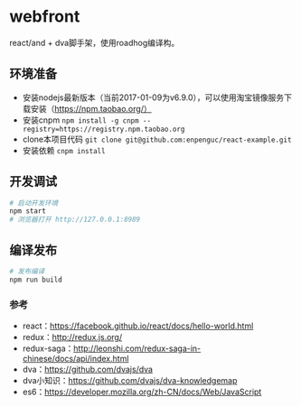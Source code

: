 # webfront
react/and + dva脚手架，使用roadhog编译构。

## 环境准备
-   安装nodejs最新版本（当前2017-01-09为v6.9.0），可以使用淘宝镜像服务下载安装（https://npm.taobao.org/）
-   安装cnpm ```npm install -g cnpm --registry=https://registry.npm.taobao.org```
-   clone本项目代码 ```git clone git@github.com:enpenguc/react-example.git ```
-   安装依赖 ``` cnpm install ```

## 开发调试

```bash
# 启动开发环境
npm start
# 浏览器打开 http://127.0.0.1:8989
```

## 编译发布

```bash
# 发布编译
npm run build
```


### 参考

- react：https://facebook.github.io/react/docs/hello-world.html
- redux：http://redux.js.org/
- redux-saga：http://leonshi.com/redux-saga-in-chinese/docs/api/index.html
- dva：https://github.com/dvajs/dva
- dva小知识：https://github.com/dvajs/dva-knowledgemap
- es6：https://developer.mozilla.org/zh-CN/docs/Web/JavaScript
